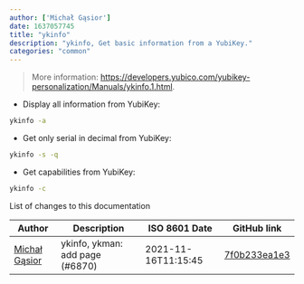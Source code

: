```yaml
---
author: ['Michał Gąsior']
date: 1637057745
title: "ykinfo"
description: "ykinfo, Get basic information from a YubiKey."
categories: "common"
---
```

> More information: <https://developers.yubico.com/yubikey-personalization/Manuals/ykinfo.1.html>.

- Display all information from YubiKey:

```bash
ykinfo -a
```

- Get only serial in decimal from YubiKey:

```bash
ykinfo -s -q
```

- Get capabilities from YubiKey:

```bash
ykinfo -c
```
List of changes to this documentation


Author | Description | ISO 8601 Date | GitHub link
------|-----|-----|-----
[Michał Gąsior](mailto:rogacz@gmail.com) | ykinfo, ykman: add page (#6870) | 2021-11-16T11:15:45 | [7f0b233ea1e3](https://github.com/tldr-pages/tldr/commit/7f0b233ea1e3fe44b7c7e3186046b4da4f423b6a)

